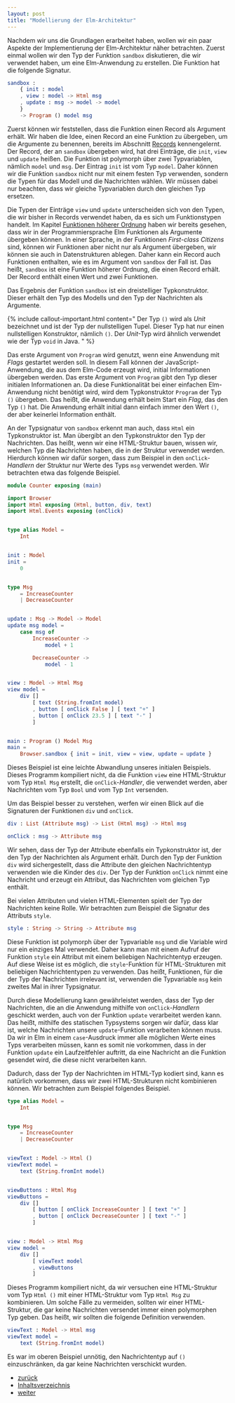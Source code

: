```yaml
---
layout: post
title: "Modellierung der Elm-Architektur"
---
```


Nachdem wir uns die Grundlagen erarbeitet haben, wollen wir ein paar Aspekte der Implementierung der Elm-Architektur näher betrachten.
Zuerst einmal wollen wir den Typ der Funktion `sandbox` diskutieren, die wir verwendet haben, um eine Elm-Anwendung zu erstellen.
Die Funktion hat die folgende Signatur.

```elm
sandbox :
    { init : model
    , view : model -> Html msg
    , update : msg -> model -> model
    }
    -> Program () model msg
```

Zuerst können wir feststellen, dass die Funktion einen Record als Argument erhält.
Wir haben die Idee, einen Record an eine Funktion zu übergeben, um die Argumente zu benennen, bereits im Abschnitt [Records](basics.md#records) kennengelernt.
Der Record, der an `sandbox` übergeben wird, hat drei Einträge, die `init`, `view` und `update` heißen.
Die Funktion ist polymorph über zwei Typvariablen, nämlich `model` und `msg`.
Der Eintrag `init` ist vom Typ `model`.
Daher können wir die Funktion `sandbox` nicht nur mit einem festen Typ verwenden, sondern die Typen für das Modell und die Nachrichten wählen.
Wir müssen dabei nur beachten, dass wir gleiche Typvariablen durch den gleichen Typ ersetzen.

Die Typen der Einträge `view` und `update` unterscheiden sich von den Typen, die wir bisher in Records verwendet haben, da es sich um Funktionstypen handelt.
Im Kapitel [Funktionen höherer Ordnung](higher-order.md) haben wir bereits gesehen, dass wir in der Programmiersprache Elm Funktionen als Argumente übergeben können.
In einer Sprache, in der Funktionen *First-class Citizens* sind, können wir Funktionen aber nicht nur als Argument übergeben, wir können sie auch in Datenstrukturen ablegen.
Daher kann ein Record auch Funktionen enthalten, wie es im Argument von `sandbox` der Fall ist.
Das heißt, `sandbox` ist eine Funktion höherer Ordnung, die einen Record erhält.
Der Record enthält einen Wert und zwei Funktionen.

Das Ergebnis der Funktion `sandbox` ist ein dreistelliger Typkonstruktor.
Dieser erhält den Typ des Modells und den Typ der Nachrichten als Argumente.

{% include callout-important.html content="
Der Typ `()` wird als *Unit* bezeichnet und ist der Typ der nullstelligen Tupel.
Dieser Typ hat nur einen nullstelligen Konstruktor, nämlich `()`.
Der *Unit*-Typ wird ähnlich verwendet wie der Typ `void` in Java.
" %}

Das erste Argument von `Program` wird genutzt, wenn eine Anwendung mit _Flags_ gestartet werden soll.
In diesem Fall können der JavaScript-Anwendung, die aus dem Elm-Code erzeugt wird, initial Informationen übergeben werden.
Das erste Argument von `Program` gibt den Typ dieser initialen Informationen an.
Da diese Funktionalität bei einer einfachen Elm-Anwendung nicht benötigt wird, wird dem Typkonstruktor `Program` der Typ `()` übergeben.
Das heißt, die Anwendung erhält beim Start ein _Flag_, das den Typ `()` hat.
Die Anwendung erhält initial dann einfach immer den Wert `()`, der aber keinerlei Information enthält.

An der Typsignatur von `sandbox` erkennt man auch, dass `Html` ein Typkonstruktor ist.
Man übergibt an den Typkonstruktor den Typ der Nachrichten.
Das heißt, wenn wir eine HTML-Struktur bauen, wissen wir, welchen Typ die Nachrichten haben, die in der Struktur verwendet werden.
Hierdurch können wir dafür sorgen, dass zum Beispiel in den `onClick`-*Handlern* der Struktur nur Werte des Typs `msg` verwendet werden.
Wir betrachten etwa das folgende Beispiel.

``` elm
module Counter exposing (main)

import Browser
import Html exposing (Html, button, div, text)
import Html.Events exposing (onClick)


type alias Model =
    Int


init : Model
init =
    0


type Msg
    = IncreaseCounter
    | DecreaseCounter


update : Msg -> Model -> Model
update msg model =
    case msg of
        IncreaseCounter ->
            model + 1

        DecreaseCounter ->
            model - 1


view : Model -> Html Msg
view model =
    div []
        [ text (String.fromInt model)
        , button [ onClick False ] [ text "+" ]
        , button [ onClick 23.5 ] [ text "-" ]
        ]


main : Program () Model Msg
main =
    Browser.sandbox { init = init, view = view, update = update }
```

Dieses Beispiel ist eine leichte Abwandlung unseres initialen Beispiels.
Dieses Programm kompiliert nicht, da die Funktion `view` eine HTML-Struktur vom Typ `Html Msg` erstellt, die `onClick`-*Handler*, die verwendet werden, aber Nachrichten vom Typ `Bool` und vom Typ `Int` versenden.

Um das Beispiel besser zu verstehen, werfen wir einen Blick auf die Signaturen der Funktionen `div` und `onClick`.

``` elm
div : List (Attribute msg) -> List (Html msg) -> Html msg

onClick : msg -> Attribute msg
```

Wir sehen, dass der Typ der Attribute ebenfalls ein Typkonstruktor ist, der den Typ der Nachrichten als Argument erhält.
Durch den Typ der Funktion `div` wird sichergestellt, dass die Attribute den gleichen Nachrichtentyp verwenden wie die Kinder des `div`.
Der Typ der Funktion `onClick` nimmt eine Nachricht und erzeugt ein Attribut, das Nachrichten vom gleichen Typ enthält.

Bei vielen Attributen und vielen HTML-Elementen spielt der Typ der Nachrichten keine Rolle.
Wir betrachten zum Beispiel die Signatur des Attributs `style`.

``` elm
style : String -> String -> Attribute msg
```

Diese Funktion ist polymorph über der Typvariable `msg` und die Variable wird nur ein einziges Mal verwendet.
Daher kann man mit einem Aufruf der Funktion `style` ein Attribut mit einem beliebigen Nachrichtentyp erzeugen.
Auf diese Weise ist es möglich, die `style`-Funktion für HTML-Strukturen mit beliebigen Nachrichtentypen zu verwenden.
Das heißt, Funktionen, für die der Typ der Nachrichten irrelevant ist, verwenden die Typvariable `msg` kein zweites Mal in ihrer Typsignatur.

Durch diese Modellierung kann gewährleistet werden, dass der Typ der Nachrichten, die an die Anwendung mithilfe von `onClick`-*Handlern* geschickt werden, auch von der Funktion `update` verarbeitet werden kann.
Das heißt, mithilfe des statischen Typsystems sorgen wir dafür, dass klar ist, welche Nachrichten unsere `update`-Funktion verarbeiten können muss.
Da wir in Elm in einem `case`-Ausdruck immer alle möglichen Werte eines Typs verarbeiten müssen, kann es somit nie vorkommen, dass in der Funktion `update` ein Laufzeitfehler auftritt, da eine Nachricht an die Funktion gesendet wird, die diese nicht verarbeiten kann.

Dadurch, dass der Typ der Nachrichten im HTML-Typ kodiert sind, kann es natürlich vorkommen, dass wir zwei HTML-Strukturen nicht kombinieren können.
Wir betrachten zum Beispiel folgendes Beispiel.

```elm
type alias Model =
    Int


type Msg
    = IncreaseCounter
    | DecreaseCounter


viewText : Model -> Html ()
viewText model =
    text (String.fromInt model)


viewButtons : Html Msg
viewButtons =
    div []
        [ button [ onClick IncreaseCounter ] [ text "+" ]
        , button [ onClick DecreaseCounter ] [ text "-" ]
        ]


view : Model -> Html Msg
view model =
    div []
        [ viewText model
        , viewButtons
        ]
```

Dieses Programm kompiliert nicht, da wir versuchen eine HTML-Struktur vom Typ `Html ()` mit einer HTML-Struktur vom Typ `Html Msg` zu kombinieren.
Um solche Fälle zu vermeiden, sollten wir einer HTML-Struktur, die gar keine Nachrichten versendet immer einen polymorphen Typ geben.
Das heißt, wir sollten die folgende Definition verwenden.

```elm
viewText : Model -> Html msg
viewText model =
    text (String.fromInt model)
```

Es war im oberen Beispiel unnötig, den Nachrichtentyp auf `()` einzuschränken, da gar keine Nachrichten verschickt wurden.

<!--
Wir nehmen einmal an, wie wollen unsere einfache Zähleranwendung noch um die Möglichkeit erweitern, Einstellungen vorzunehmen.
Mithilfe einer Checkbox können wir auswählen, ob der Zähler rückwärts oder vorwärts zählen soll.

```elm
type Direction
    = Forward
    | Backward


type Settings =
    { direction : Direction }


viewSettings : Settings -> Html Direction
viewSettings settings =
    div []
        [ input
            [ id "direction"
            , type_ "checkbox"
            , checked (settings.direction == Forward)
            , onCheck
                (\b ->
                    if b then
                        Forward
                    else
                        Backward
                )
            ]
            []
        , label [ for "direction" ] [ text "Richtung" ]
        ]
```

Wir möchten nun unsere Definition in unserer `view`-Funktion nutzen.
Die folgende Definition verursacht allerdings einen Typfehler.

```
view : Model -> Html Msg
view model =
    div []
        [ viewText model
        , viewButtons
        , viewSettings model.settings
        ]
```

Die Funktion `viewSettings` liefert als Ergebnis einen Wert vom Typ `Html Direction`, die Konstante `viewButtons` hat aber den Typ `Html Msg`.

```elm
type Msg
    = UpdateCounter Direction
    |
```
-->

<div class="nav">
    <ul class="nav-row">
        <li class="nav-item nav-left"><a href="functional-abstractions.html">zurück</a></li>
        <li class="nav-item nav-center"><a href="index.html">Inhaltsverzeichnis</a></li>
        <li class="nav-item nav-right"><a href="design.html">weiter</a></li>
    </ul>
</div>
